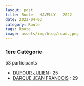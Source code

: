 ```yaml
---
layout: post
title: Route - HAVELUY - 2022
date: 2022-04-03
category: Route
tags: Route
image: assets/img/blog/road.jpeg
---
```


### 1ère Catégorie
53 participants
- [DUFOUR JULIEN](https://teamspecializedlille.github.io/coureurs/dufourjulien) : 25
- [DARQUE JEAN FRANCOIS](https://teamspecializedlille.github.io/coureurs/darquejeanfrancois) : 29
